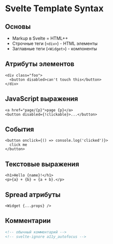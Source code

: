 # Svelte Template Syntax

## Основы
- Markup в Svelte = HTML++
- Строчные теги (`<div>`) - HTML элементы
- Заглавные теги (`<Widget>`) - компоненты

## Атрибуты элементов
```svelte
<div class="foo">
  <button disabled>can't touch this</button>
</div>
```

## JavaScript выражения
```svelte
<a href="page/{p}">page {p}</a>
<button disabled={!clickable}>...</button>
```

## События
```svelte
<button onclick={() => console.log('clicked')}>
  click me
</button>
```

## Текстовые выражения
```svelte
<h1>Hello {name}!</h1>
<p>{a} + {b} = {a + b}.</p>
```

## Spread атрибуты
```svelte
<Widget {...props} />
```

## Комментарии
```html
<!-- обычный комментарий -->
<!-- svelte-ignore a11y_autofocus -->
